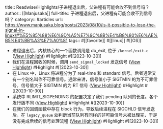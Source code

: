 title:: Readwise/Highlights/子进程退出后，父进程有可能会收不到信号吗？
author:: [[Manjusaka]]
full-title:: 子进程退出后，父进程有可能会收不到信号吗？
category:: #articles
url:: https://www.manjusaka.blog/posts/2023/08/10/is-it-possible-to-lose-the-signal-in-linux/#%E5%85%88%E6%9D%A5%E7%9C%8B%E4%B8%80%E6%AE%B5%E4%BB%A3%E7%A0%81
tags:: #[[favorite]] #[[linux]] #[[OS]]
- 进程退出后，内核核心的一个函数调用是 do_exit, 位于 `/kernel/exit.c` ([View Highlight](https://read.readwise.io/read/01hdzae281x8zythpz6ayd9b7q)) #Highlight #[[2023-10-30]]
- 我们在进程回收的时候，调用 `send_signal_locked` 发送信号 ([View Highlight](https://read.readwise.io/read/01hdzaeyd16hg0f28smgtttwre)) #Highlight #[[2023-10-30]]
- 在 Linux 中，Linux 将进程分为了 real-time 和 standard 信号。后者通常又有一个别名叫作不可靠信号。通常来讲，信号值小于 SIGTMIN 的为不可靠信号，信号值大于 SIGTMIN 的为 RT 信号 ([View Highlight](https://read.readwise.io/read/01hdzaf6an532hnm4r0pq8rgdk)) #Highlight #[[2023-10-30]]
- 系统中 RLIMIT_SIGPENDING 的配置决定了我们 pending 队列的长度。各个发行版不同 ([View Highlight](https://read.readwise.io/read/01hdzagbkfbrhde44bvrkb4mar)) #Highlight #[[2023-10-30]]
- 在我们的回调函数中存在 block 行为，导致后续进程在 SIGCHLD 信号发送后，在 `legacy_queue` 处判断当前队列有同样的非可靠信号未被处理完，于是没有完成后续的信号处理流程 ([View Highlight](https://read.readwise.io/read/01hdzagp1sfbsshth5wwvryq5s)) #Highlight #[[2023-10-30]]